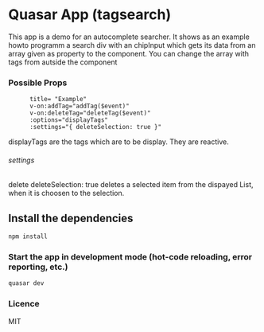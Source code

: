 # Quasar App (tagsearch)

This app is a demo for an autocomplete searcher.
It shows as an example howto programm a search div with an chipInput which gets its data from an array given as property to the component. You can change the array with tags from autside the component 

### Possible Props 

          title= "Example" 
          v-on:addTag="addTag($event)"
          v-on:deleteTag="deleteTag($event)"
          :options="displayTags"
          :settings="{ deleteSelection: true }"

displayTags are the tags which are to be display. They are reactive.

###### settings 
delete deleteSelection: true deletes a selected item from the dispayed List, when it is choosen to the selection.


## Install the dependencies
```bash
npm install
```

### Start the app in development mode (hot-code reloading, error reporting, etc.)
```bash
quasar dev
```

### Licence
MIT



